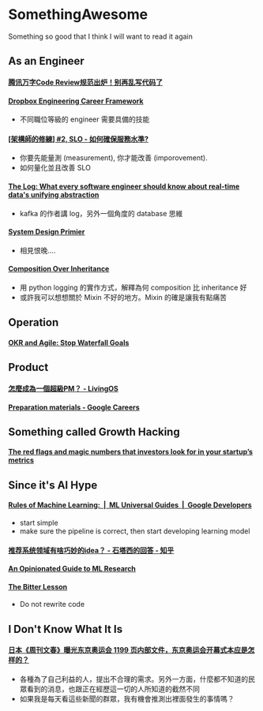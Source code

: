 # SomethingAwesome
Something so good that I think I will want to read it again

## As an Engineer
#### [腾讯万字Code Review规范出炉！别再乱写代码了](https://mp.weixin.qq.com/s/gENH3_KjLCNmrcPWpRkIlw?fbclid=IwAR1Cs6FxM19NOXQvuXLQ_4QcApn6ZWbfS0otrBRt8eFTwdmioi9OoGYxAM0)
#### [Dropbox Engineering Career Framework](https://dropbox.github.io/dbx-career-framework/overview.html)
  - 不同職位等級的 engineer 需要具備的技能
#### [[架構師的修練] #2, SLO - 如何確保服務水準?](https://columns.chicken-house.net/2021/06/04/slo/)
  - 你要先能量測 (measurement), 你才能改善 (imporovement).
  - 如何量化並且改善 SLO
#### [The Log: What every software engineer should know about real-time data's unifying abstraction](https://engineering.linkedin.com/distributed-systems/log-what-every-software-engineer-should-know-about-real-time-datas-unifying)
  - kafka 的作者講 log，另外一個角度的 database 思維
#### [System Design Primier](https://github.com/donnemartin/system-design-primer)
  - 相見恨晚....
#### [Composition Over Inheritance](https://python-patterns.guide/gang-of-four/composition-over-inheritance/)
  - 用 python logging 的實作方式，解釋為何 composition 比 inheritance 好
  - 或許我可以想想關於 Mixin 不好的地方。Mixin 的確是讓我有點痛苦

## Operation
#### [OKR and Agile: Stop Waterfall Goals](https://felipecastro.com/en/okr/okr_and-agile/)

## Product 
#### [怎麼成為一個超級PM？ - LivingOS](https://www.livingos.org/blog/super-pm/)
#### [Preparation materials - Google Careers](https://careers.google.com/stories/apm-preparation-materials/)

## Something called Growth Hacking
#### [The red flags and magic numbers that investors look for in your startup’s metrics](https://andrewchen.com/investor-metrics-deck/)

## Since it's AI Hype
#### [Rules of Machine Learning:  |  ML Universal Guides  |  Google Developers](https://developers.google.com/machine-learning/guides/rules-of-ml)
  - start simple
  - make sure the pipeline is correct, then start developing learning model
#### [推荐系统领域有啥巧妙的idea？ - 石塔西的回答 - 知乎](https://www.zhihu.com/question/362190044/answer/1670206355)
#### [An Opinionated Guide to ML Research](http://joschu.net/blog/opinionated-guide-ml-research.html)
#### [The Bitter Lesson](http://www.incompleteideas.net/IncIdeas/BitterLesson.html?utm_campaign=NLP%20News&utm_medium=email&utm_source=Revue%20newsletter)
  - Do not rewrite code 

## I Don't Know What It Is
#### [日本《周刊文春》曝光东京奥运会 1199 页内部文件，东京奥运会开幕式本应是怎样的？](https://www.zhihu.com/question/475755259/answer/2026751215)
  - 各種為了自己利益的人，提出不合理的需求。另外一方面，什麼都不知道的民眾看到的消息，也跟正在經歷這一切的人所知道的截然不同
  - 如果我是每天看這些新聞的群眾，我有機會推測出裡面發生的事情嗎？
